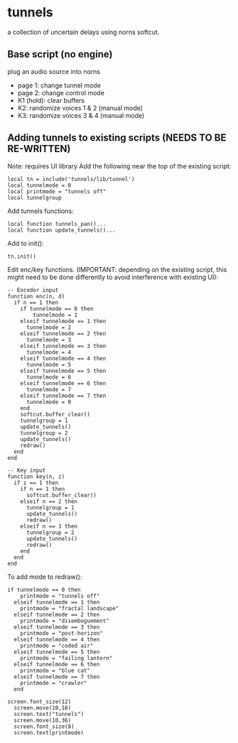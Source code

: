 # tunnels
a collection of uncertain delays using norns softcut. 

## Base script (no engine)
plug an audio source into norns
- page 1: change tunnel mode
- page 2: change control mode
- K1 (hold): clear buffers
- K2: randomize voices 1 & 2 (manual mode)
- K3: randomize voices 3 & 4 (manual mode)

## Adding tunnels to existing scripts (NEEDS TO BE RE-WRITTEN)
Note: requires UI library
Add the following near the top of the existing script: 
```
local tn = include('tunnels/lib/tunnel')
local tunnelmode = 0
local printmode = "tunnels off"
local tunnelgroup
```

Add tunnels functions:
```
local function tunnels_pan()...
local function update_tunnels()...

```

Add to init():
```
tn.init()
```

Edit enc/key functions. (IMPORTANT: depending on the existing script, this might need to be done differently to avoid interference with existing UI):
```
-- Encoder input
function enc(n, d)
  if n == 1 then
    if tunnelmode == 0 then
        tunnelmode = 1
    elseif tunnelmode == 1 then
      tunnelmode = 2
    elseif tunnelmode == 2 then
      tunnelmode = 3
    elseif tunnelmode == 3 then
      tunnelmode = 4
    elseif tunnelmode == 4 then
      tunnelmode = 5
    elseif tunnelmode == 5 then
      tunnelmode = 6
    elseif tunnelmode == 6 then
      tunnelmode = 7
    elseif tunnelmode == 7 then
      tunnelmode = 0
    end
    softcut.buffer_clear()
    tunnelgroup = 1
    update_tunnels()
    tunnelgroup = 2
    update_tunnels()
    redraw()
  end
end
```
```
-- Key input
function key(n, z)
  if z == 1 then
    if n == 1 then
      softcut.buffer_clear()
    elseif n == 2 then
      tunnelgroup = 1
      update_tunnels()
      redraw()
    elseif n == 3 then
      tunnelgroup = 2
      update_tunnels()
      redraw()
    end
  end
end
```

To add mode to redraw():
```
if tunnelmode == 0 then
    printmode = "tunnels off"
  elseif tunnelmode == 1 then
    printmode = "fractal landscape"
  elseif tunnelmode == 2 then
    printmode = "disemboguement"
  elseif tunnelmode == 3 then
    printmode = "post-horizon"
  elseif tunnelmode == 4 then
    printmode = "coded air"
  elseif tunnelmode == 5 then
    printmode = "failing lantern"
  elseif tunnelmode == 6 then
    printmode = "blue cat"
  elseif tunnelmode == 7 then
    printmode = "crawler"
  end
  ```
  ```
  screen.font_size(12)
	screen.move(10,18)
	screen.text("tunnels")
	screen.move(10,36)
	screen.font_size(8)
	screen.text(printmode)
  ```
